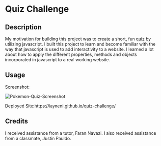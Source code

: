 # Quiz Challenge

## Description

My motivation for building this project was to create a short, fun quiz by utilizing javascript. I built this project to learn and become familiar with the way that javascript is used to add interactivity to a website. I learned a lot about how to apply the different properties, methods and objects incorporated in javascript to a real working website.

## Usage

Screenshot:

![Pokemon-Quiz-Screenshot](https://user-images.githubusercontent.com/116680523/202349234-f76ddd93-8869-4b19-a12f-9ba2c06eaaf8.png)

Deployed Site:https://layneni.github.io/quiz-challenge/

## Credits

I received assistance from a tutor, Faran Navazi. I also received assistance from a classmate, Justin Pauldo.
